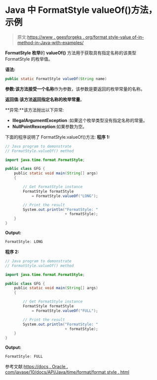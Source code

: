 # Java 中 FormatStyle valueOf()方法，示例

> 原文:[https://www . geesforgeks . org/format style-value of-in-method-in-Java-with-examples/](https://www.geeksforgeeks.org/formatstyle-valueof-method-in-java-with-examples/)

**FormatStyle 枚举**的 **valueOf()** 方法用于获取具有指定名称的该类型 FormatStyle 的枚举值。

**语法:**

```java
public static FormatStyle valueOf(String name)

```

**参数:**该方法接受一个**名称**作为参数，该参数是要返回的枚举常量的名称。

**返回值:**该方法返回指定名称的**枚举常量**。

**异常:**该方法抛出以下异常:

*   **IllegalArgumentException** :如果这个枚举类型没有指定名称的常量。
*   **NullPointRexception**:如果参数为空。

下面的程序说明了 FormatStyle.valueOf()方法:
**程序 1:**

```java
// Java program to demonstrate
// FormatStyle.valueOf() method

import java.time.format.FormatStyle;

public class GFG {
    public static void main(String[] args)
    {

        // Get FormatStyle instance
        FormatStyle formatStyle
            = FormatStyle.valueOf("LONG");

        // Print the result
        System.out.println("FormatStyle: "
                           + formatStyle);
    }
}
```

**Output:**

```java
FormatStyle: LONG

```

**程序 2:**

```java
// Java program to demonstrate
// FormatStyle.valueOf() method

import java.time.format.FormatStyle;

public class GFG {
    public static void main(String[] args)
    {

        // Get FormatStyle instance
        FormatStyle formatStyle
            = FormatStyle.valueOf("FULL");

        // Print the result
        System.out.println("FormatStyle: "
                           + formatStyle);
    }
}
```

**Output:**

```java
FormatStyle: FULL

```

参考文献:[https://docs . Oracle . com/javase/10/docs/API/Java/time/format/format style . html](https://docs.oracle.com/javase/10/docs/api/java/time/format/FormatStyle.html)